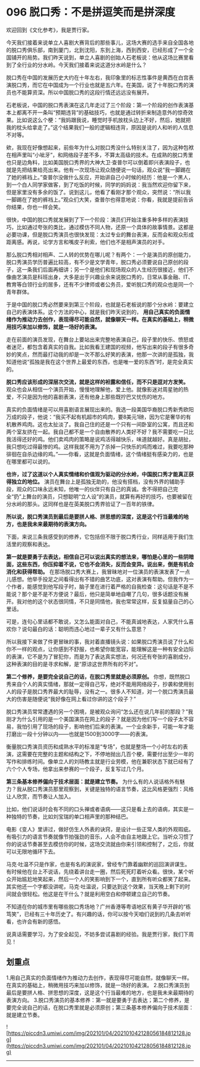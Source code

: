 # 096 脱口秀：不是拼逗笑而是拼深度

欢迎回到《文化参考》，我是贾行家。

今天我们接着来说单立人喜剧大赛背后的那些事儿，这场大赛的选手来自全国各地的脱口秀俱乐部，南到厦门，北到沈阳，东到上海，西到西安，已经形成了一个全国铺开的局势。我们昨天说到，单立人喜剧的创始人石老板说：他从这场比赛里看到了全行业的分水岭。今天我们接着来说这道分水岭是什么？

脱口秀在中国的发展历史大约在十年左右，我印象里的标志性事件是黄西在白宫表演脱口秀，而它在中国成为一个行业也就是五六年。在美国，说了十年脱口秀的演员也不能算资深。所以中国脱口秀的这段行情还远远没有展开。

石老板说，中国的脱口秀表演在这几年走过了三个阶段：第一个阶段的创作表演基本上都离不开一条叫“预期违背”的基础技巧，也就是通过转折来制造意外的惊奇效果。比如说这么个梗：“我妈跟我说，睡觉时手机放枕头边上不好，然后，她就把我的枕头给拿走了。”这个结果我们一般的逻辑相违背，原因是说的人和听的人信息不对等。

欸，我现在好像想起来，前些年为什么对脱口秀没什么特别关注了，因为这种包袱在相声里叫“小呲牙”，和网络段子差不多，不算太高级的技术。在成熟的脱口秀里也只是边角料，比如美国脱口秀界的大神大卫·查普尔可以倒着即兴表演段子，也就是先把结果给亮出来。他有一次现场让观众随便说一句话，观众说“我一脚踢在了她的裤裆上。”查普尔没做什么反应，开始讲自己小时候的经历：他是一个黑人，到一个白人同学家做客，到了吃饭的时候，同学的妈妈说：我当然欢迎你留下来，但是家里没有多余的饭了。说到这儿，他看了看刚才那个观众，突然说：“所以我一脚踢在了她的裤裆上。”观众们大笑，查普尔也得意地说：你看，我就是提前告诉你结果，你也一样会笑。

很快，中国的脱口秀就发展到了下一个阶段：演员们开始注重多种多样的表演技巧，比如通过夸张的类比，通过模仿不同人物，还原一个具体的故事情景。这都是必要功课，但是脱口秀演员也很快发现：太过专业的舞台表演，反而会和观众形成距离感。再说，论学方言和嘴皮子利索，他们也不是相声演员的对手。

那么脱口秀相对相声、二人转的优势在哪儿呢？有两个：一个是演员的原创能力，脱口秀演员学历普遍比较高，有不少是文学青年，脱口秀必须要说自己原创的段子，这一条我们后面再细讲；另一个是他们和现场观众的人生经历很接近，他们不像曲艺演员是科班出身，大多是出于兴趣业余来说脱口秀的，日常从事金融、IT、教育等白领行业的居多，还有不少律师或者公务员，爱听脱口秀的观众也是同一个青年群体。

于是中国的脱口秀必然要来到第三个阶段，也就是石老板说的那个分水岭：要建立自己的表演体系。这个方法的中心，就是我们昨天说到的， **用自己真实的负面情绪作为推动力去创作，表现得尽可能自然，就像聊天一样。在真实的基础上，稍微用技巧来加以修饰，就是一场好的表演。**

走在前面的演员发现，在舞台上要站出来完整地表演自己，段子里的快乐、愤怒或者迷茫，都包含着真实的自我。比如我看王建国的视频，他写出来的段子有很多奇妙的笑点，然而最打动我的却是一次不那么好笑的表演，他那一次讲的是孤独，我知道他说“孤独是我在这个世界上最爱的东西，也是唯一爱的东西”时，是完全真实的。

 **脱口秀应该形成的深层次交流，就是这样的袒露和信任，而不只是逗对方发笑。** 观众也会从相信一个演员开始，慢慢地理解他，爱上他。就像影迷对周星驰的热爱，不只是因为他的喜剧表演，还有他身上那些既拧巴又忧伤的地方。

真实的负面情绪是可以用喜剧语言展现出来的。我选一段美国华裔脱口秀新秀欧阳万成的段子，他说：“我买不起有机超市的鸡肉，要8美元1磅，因为它是奢华的有机散养鸡肉。这也太扯淡了。我自己住的还是一个只有一间卧室的公寓，而且还和两个室友挤在一起。我自己都不是一个自由散养的人类好不好？我不需要吃一只比我活得还好的鸡。他们卖鸡肉的策略是说鸡活得越快乐，味道就越好。真是胡扯，我只想吃过得最惨的鸡。这样我就不用为了杀掉一只快乐的鸡而难过，我要吃那种徘徊在自杀边缘的鸡。”——你看，这就是负面情绪，这个情绪挺有感染力的，也是在哪里都可以说的。

 **也许，过了这道以个人真实情绪和价值观为驱动的分水岭，中国脱口秀才能真正获得独立的地位。** 演员在舞台上是孤独无助的，他没有搭档，没有外界的辅助手段，观众的口味永远未知，他唯一的伙伴只有自己的真诚。舍不得把自己完全“扔”上舞台的演员，只想聪明“立人设”的演员，就算有再好的技巧，也要被留在分水岭的那头。这同样也是在英美脱口秀界验证了一百年的铁律。

 **所以说，脱口秀演员到最后是要拼人格、拼思想的深度，这是这个行当最难的地方，也是我未来最期待的表演方向。**

下面，来说三条我感受到的修养，它包括但不限于脱口秀行业，同样适用于我们生活里的观察和表达。

 **第一就是要勇于去表达，相信自己可以说出真实的想法来，哪怕是心里的一些阴暗面，这些东西，你压抑着不说，它也不会消失，反而会变异。说出来，倒是有机会消化和获得帮助。** 在那场脱口秀大赛上，我冒昧地对一位演员的表演发表了一点儿感想。他举手投足之间看得出有不错的曲艺功底，这对表演有帮助。但我作为一个作者，能感觉到他写段子时，脑子里在进行着严格的自我检查：这句话是不是不能说？那个是不是不方便说？最后，他只是简单地自嘲了几句，很多话题没有展开。我对他的这个状态很同情，不只是同情他，我也常常这样，反复掂量自己的心里话。

可是，连句心里话都不敢说，又怎么能面对自己，不能真诚地表达，人家凭什么喜欢你？说句最白的话：聪明而违心地过一辈子又有什么意思？

所以我接下来做了件更冒昧的事，我对着直播镜头说：如果脱口秀演员说了什么和你不一样的观点，让你感到不舒服，也希望你能宽容，能理解这是一种有安全边际的表演，它不是为了冒犯你，而是为了表达真实想法，何况还有夸张的喜剧成分，这种表演的目的是寻求和解，是“原谅这世界所有的不对”。

 **第二个修养，是要完全说自己的话，在脱口秀里就是必须原创。** 你想，既然脱口秀来自个人的真实情绪，那就一定得自己写，绝对不能用网络段子，抄袭和使用别人的段子是脱口秀界最大的耻辱，没有之一。很多人不知道，对一个脱口秀演员最大的伤害是随便说“我好像在网上看过你讲的这个段子？”

脱口秀演员常常遭遇的另一个困境，是被观众询问“怎么还在说几年前的那段？”我刚才为什么引用的是一个美国演员在网上的段子？就是因为他们写一个段子太不容易，我怕引用了现场的段子，影响他们后来的表演。一个业余新手，可能一年才能打磨出一段十分钟以内——也就是1500到3000字——的表演。

衡量脱口秀演员资历和成熟水平的标准是“专场”，也就是整场一个小时左右的表演，这需要在完整的主题和结构之下，不停地抛出几百个梗，需要付出至少一年的写作和排练时间。像单立人的刘旸教主就是行业劳模，他在兼职状态下就已经有了六个个人专场，他拿出来参赛的一个段子，反复写过几个月。

 **第三条基本修养偏向于技术层面：就是建立节奏。** 为什么有的人说话格外有魅力？我从脱口秀演员那里观察到，关键是独特的语言节奏，这比风格更强烈：风格让人欣赏，而节奏让人加入。

比如，他们说话时会有不同的口头禅或者语病——这只是看上去的语病，其实是一种独特的节奏，比如刘宝瑞的单口相声里的那种结巴。

电影《变人》里讲过，做好仿生人外表的诀窍，是设计一些正常人类的外观瑕疵。有吸引力的语言节奏就像节拍强劲的音乐，人会不由自主地跟上它。当听众习惯了你的说话节奏甚至去模仿你的时候，这场交流就由你来引领和控制了，之后，你就可以无限地循环下去。

马克·吐温不只是作家，也是有名的演说家，曾经专门靠着幽默的巡回演讲谋生。有时候他在台上不说话，先绕着讲台走一圈，然后死死盯着听众看。很快，某个听众开始尴尬地笑起来，然后一个人的笑影响到下一个，直到所有听众都笑了起来。其实他还一个字都没讲呢，马克·吐温说，只要达到这个效果，当天晚上剩下的时间就会很轻松。他这是在干什么？就是利用空白和停顿建立自己的节奏。

不知道在你的城市里有哪些脱口秀场地？广州香港等粤语地区有黄子华开辟的“栋笃笑”，已经有三十年历史了。有兴趣的话，你可以按今天咱们说到的几条去听听看，也许会有新的感悟。

说真话需要学习，为了安全起见，不妨多尝试喜剧的经验。我是贾行家，我们下周见！

## 划重点

1.用自己真实的负面情绪作为推动力去创作，表现得尽可能自然，就像聊天一样。在真实的基础上，稍微用技巧来加以修饰，就是一场好的表演。
2.脱口秀演员到最后是要拼人格、拼思想的深度，这是这个行当最难的地方，也是我未来最期待的表演方向。
3.脱口秀演员的基本修养：第一就是要勇于去表达；第二个修养，是要完全说自己的话，在脱口秀里就是必须原创；第三条基本修养偏向于技术层面：就是建立节奏。

![https://piccdn3.umiwi.com/img/202101/04/202101042128056184812128.jpg](https://piccdn3.umiwi.com/img/202101/04/202101042128056184812128.jpg)

---
